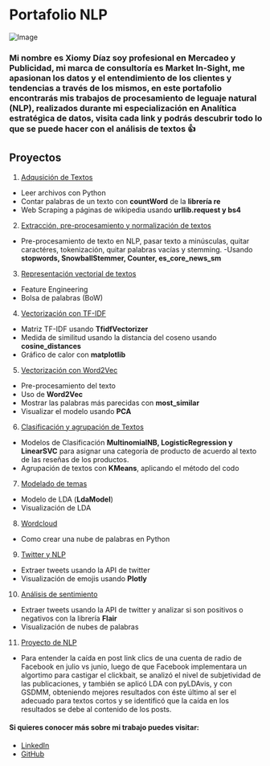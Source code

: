 # Portafolio NLP
![Image](https://static.wixstatic.com/media/ba3b3e_d44974d03946f5bfaba5b6ad31d786ce.png/v1/fill/w_1140,h_225,al_c,q_85,usm_0.66_1.00_0.01/ba3b3e_d44974d03946f5bfaba5b6ad31d786ce.webp)
### Mi nombre es Xiomy Díaz soy profesional en Mercadeo y Publicidad, mi marca de consultoría es Market In-Sight, me apasionan los datos y el entendimiento de los clientes y tendencias a través de los mismos, en este portafolio encontrarás mis trabajos de procesamiento de leguaje natural (NLP), realizados durante mi especialización en Analítica estratégica de datos, visita cada link y podrás descubrir todo lo que se puede hacer con el análisis de textos :thumbsup:

## Proyectos

1. [Adqusición de Textos](https://nbviewer.jupyter.org/github/XiomyDiazAnalyst/NLP-Projects/blob/master/Taller%202%20resuelto.ipynb)
  - Leer archivos con Python
  - Contar palabras de un texto con **countWord** de la **librería re**
  - Web Scraping a páginas de wikipedia usando **urllib.request y bs4**

2. [Extracción, pre-procesamiento y normalización de textos](https://nbviewer.jupyter.org/github/XiomyDiazAnalyst/NLP-Projects/blob/master/Taller%203%20resuelto.ipynb)
  - Pre-procesamiento de texto en NLP, pasar texto a minúsculas, quitar caractéres, tokenización, quitar palabras vacías y stemming.
  -Usando **stopwords, SnowballStemmer, Counter, es_core_news_sm**

3. [Representación vectorial de textos](https://nbviewer.jupyter.org/github/XiomyDiazAnalyst/NLP-Projects/blob/master/Taller%204%20resuelto.ipynb)
  - Feature Engineering
  - Bolsa de palabras (BoW) 

4. [Vectorización con TF-IDF](https://nbviewer.jupyter.org/github/XiomyDiazAnalyst/NLP-Projects/blob/master/5.%20TFIDF/Taller%205%20resuelto.ipynb)
  - Matriz TF-IDF usando **TfidfVectorizer**
  - Medida de similitud usando la distancia del coseno usando **cosine_distances**
  - Gráfico de calor con **matplotlib**

5. [Vectorización con Word2Vec](https://nbviewer.jupyter.org/github/XiomyDiazAnalyst/NLP-Projects/blob/master/6.%20Word2Vec/Taller%206%20resuelto.ipynb)
  - Pre-procesamiento del texto
  - Uso de **Word2Vec**
  - Mostrar las palabras más parecidas con **most_similar**
  - Visualizar el modelo usando **PCA**
  
6. [Clasificación y agrupación de Textos](https://nbviewer.jupyter.org/github/XiomyDiazAnalyst/NLP-Projects/blob/master/7.%20Clasificaci%C3%B3n%20y%20Kmeans/Taller%207%20-%20ClassificationKMeans%20-%20Resuelto.ipynb)
  - Modelos de Clasificación **MultinomialNB, LogisticRegression y LinearSVC** para asignar una categoría de producto de acuerdo al texto de las reseñas de los productos.
  - Agrupación de textos con **KMeans**, aplicando el método del codo
  
7. [Modelado de temas](https://nbviewer.jupyter.org/github/XiomyDiazAnalyst/NLP-Projects/blob/master/8.%20%20Modelado%20de%20temas/Taller%208%20-%20Modelado%20de%20Temas%20-%20Resuelto.ipynb)
  - Modelo de LDA (**LdaModel**)
  - Visualización de LDA
  
8. [Wordcloud](https://nbviewer.jupyter.org/github/XiomyDiazAnalyst/NLP-Projects/blob/master/9.%20%20Wordcloud/Wordcloud.ipynb)
  - Como crear una nube de palabras en Python
    
9. [Twitter y NLP](https://nbviewer.jupyter.org/github/XiomyDiazAnalyst/NLP-Projects/blob/master/10.%20Twitter/Taller%2010%20-%20Twitter%20-%20resuelto.ipynb)
  - Extraer tweets usando la API de twitter
  - Visualización de emojis usando **Plotly**
  
10. [Análisis de sentimiento](https://nbviewer.jupyter.org/github/XiomyDiazAnalyst/NLP-Projects/blob/master/11.%20An%C3%A1lisis%20de%20sentimiento/Taller%2011%20-%20Sentimiento%20-%20Resuelto.ipynb)
  - Extraer tweets usando la API de twitter y analizar si son positivos o negativos con la librería **Flair**
  - Visualización de nubes de palabras
  
11. [Proyecto de NLP](https://nbviewer.jupyter.org/github/XiomyDiazAnalyst/NLP-Projects/blob/master/Proyecto%20NLP/Proyecto%20NLP%20v6.ipynb)
  - Para entender la caída en post link clics de una cuenta de radio de Facebook en julio vs junio, luego de que Facebook implementara un algortimo para castigar el clickbait, se analizó el nivel de subjetividad de las publicaciones, y también se aplicó LDA con pyLDAvis, y con GSDMM, obteniendo mejores resultados con éste último al ser el adecuado para textos cortos y se identificó que la caída en los resultados se debe al contenido de los posts.
  
  
#### Si quieres conocer más sobre mi trabajo puedes visitar:
* [LinkedIn](https://www.linkedin.com/in/xiomy-jineth-diaz-morales-2201a832/)
* [GitHub](https://github.com/XiomyDiazAnalyst)
  
  




